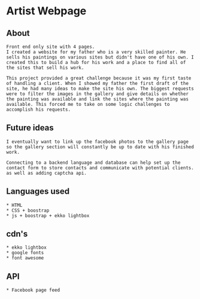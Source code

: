 # Artist Webpage

## About
    Front end only site with 4 pages.
    I created a website for my father who is a very skilled painter. He sells his paintings on various sites but didn't have one of his own. I created this to build a hub for his work and a place to find all of the sites that sell his work.

    This project provided a great challenge because it was my first taste of handling a client. When I showed my father the first draft of the site, he had many ideas to make the site his own. The biggest requests were to filter the images in the gallery and give details on whether the painting was available and link the sites where the painting was available. This forced me to take on some logic challenges to accomplish his requests.

## Future ideas
    I eventually want to link up the facebook photos to the gallery page so the gallery section will constantly be up to date with his finished work.

    Connecting to a backend language and database can help set up the contact form to store contacts and communicate with potential clients. as well as adding captcha api.

## Languages used
    * HTML
    * CSS + boostrap
    * js + boostrap + ekko lightbox

## cdn's
    * ekko lightbox
    * google fonts
    * font awesome

## API
    * Facebook page feed

